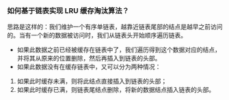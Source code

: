 ### 如何基于链表实现 LRU 缓存淘汰算法？
思路是这样的：我们维护一个有序单链表，越靠近链表尾部的结点是越早之前访问的。当有一个新的数据被访问时，我们从链表头开始顺序遍历链表。 
- 如果此数据之前已经被缓存在链表中了，我们遍历得到这个数据对应的结点，并将其从原来的位置删除，然后再插入到链表的头部。
- 如果此数据没有在缓存链表中，又可以分为两种情况：
1. 如果此时缓存未满，则将此结点直接插入到链表的头部；
2. 如果此时缓存已满，则链表尾结点删除，将新的数据结点插入链表的头部。

